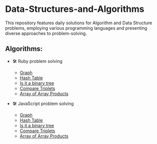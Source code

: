 # Data-Structures-and-Algorithms
This repository features daily solutions for Algorithm and Data Structure problems, employing various programming languages and presenting diverse approaches to problem-solving.

## Algorithms:
  - 🛠 Ruby problem solving
    - [Graph](./problem-solving-rb/graph.rb)
    - [Hash Table](./problem-solving-rb/hash_table)
    - [Is it a binary tree](./problem-solving-rb/is-it-a-binary-search-tree.rb)
    - [Compare Triplets](./problem-solving-rb/compare_triplets)
    - [Array of Array Products](./problem-solving-rb/array_of_array_products.rb)

  - 🛠 JavaScript problem solving
    - [Graph](./problem-solving-js/graph.js)
    - [Hash Table](./problem-solving-js/hashTable.js)
    - [Is it a binary tree](./problem-solving-js/is-it-a-binary-search-tree.js)
    - [Compare Triplets](./problem-solving-js/compareTriplets.js)
    - [Array of Array Products](./problem-solving-js/arrayOfArrayProducts.js)
